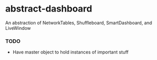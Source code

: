 # abstract-dashboard
An abstraction of NetworkTables, Shuffleboard, SmartDashboard, and LiveWindow

### TODO
* Have master object to hold instances of important stuff
